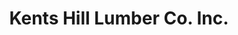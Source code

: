 ---
title: "Kents Hill Lumber Co. Inc."
url: /readfield/kents-hill-lumber-co-inc/
shop: car repair
---